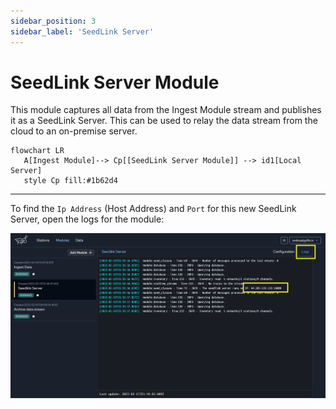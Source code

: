 ```yaml
---
sidebar_position: 3
sidebar_label: 'SeedLink Server'
---
```


# SeedLink Server Module
This module captures all data from the Ingest Module stream and publishes it as a SeedLink Server. This can be used to relay the data stream from the cloud to an on-premise server.

```mermaid
flowchart LR
   A[Ingest Module]--> Cp[[SeedLink Server Module]] --> id1[Local Server]
   style Cp fill:#1b62d4
```

---

To find the `Ip Address` (Host Address) and `Port` for this new SeedLink Server, open the logs for the module:

![Select station type](./img/seedlink%20server.png)